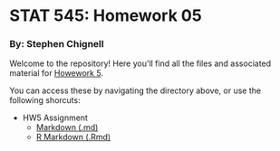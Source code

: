 # STAT 545: Homework 05
### By: Stephen Chignell

Welcome to the repository! Here you'll find all the files and associated material for [Howework 5](http://stat545.com/Classroom/assignments/hw05/hw05.html). 

You can access these by navigating the directory above, or use the following shorcuts:

- HW5 Assignment
    - [Markdown (.md)](https://github.com/STAT545-UBC-students/hw05-schignel/blob/master/hw05-schignel.md)
    - [R Markdown (.Rmd)](https://github.com/STAT545-UBC-students/hw05-schignel/blob/master/hw05-schignel.Rmd)



